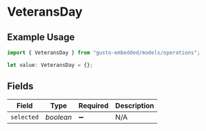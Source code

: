 # VeteransDay

## Example Usage

```typescript
import { VeteransDay } from "gusto-embedded/models/operations";

let value: VeteransDay = {};
```

## Fields

| Field              | Type               | Required           | Description        |
| ------------------ | ------------------ | ------------------ | ------------------ |
| `selected`         | *boolean*          | :heavy_minus_sign: | N/A                |